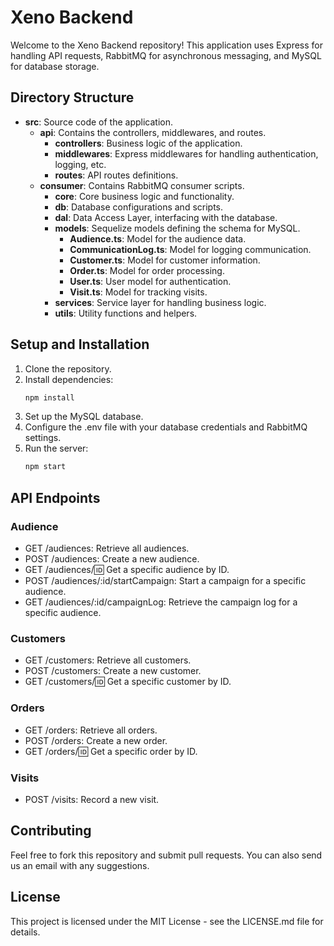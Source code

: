 # Xeno Backend

Welcome to the Xeno Backend repository! This application uses Express for handling API requests, RabbitMQ for asynchronous messaging, and MySQL for database storage.

## Directory Structure

- **src**: Source code of the application.
  - **api**: Contains the controllers, middlewares, and routes.
    - **controllers**: Business logic of the application.
    - **middlewares**: Express middlewares for handling authentication, logging, etc.
    - **routes**: API routes definitions.
  - **consumer**: Contains RabbitMQ consumer scripts.
    - **core**: Core business logic and functionality.
    - **db**: Database configurations and scripts.
    - **dal**: Data Access Layer, interfacing with the database.
    - **models**: Sequelize models defining the schema for MySQL.
      - **Audience.ts**: Model for the audience data.
      - **CommunicationLog.ts**: Model for logging communication.
      - **Customer.ts**: Model for customer information.
      - **Order.ts**: Model for order processing.
      - **User.ts**: User model for authentication.
      - **Visit.ts**: Model for tracking visits.
    - **services**: Service layer for handling business logic.
    - **utils**: Utility functions and helpers.

## Setup and Installation

1. Clone the repository.
2. Install dependencies:
   ```bash
   npm install
3. Set up the MySQL database.
4. Configure the .env file with your database credentials and RabbitMQ settings.
5. Run the server:
   ```bash
   npm start

## API Endpoints
### Audience
- GET /audiences: Retrieve all audiences.
- POST /audiences: Create a new audience.
- GET /audiences/:id: Get a specific audience by ID.
- POST /audiences/:id/startCampaign: Start a campaign for a specific audience.
- GET /audiences/:id/campaignLog: Retrieve the campaign log for a specific audience.
### Customers
- GET /customers: Retrieve all customers.
- POST /customers: Create a new customer.
- GET /customers/:id: Get a specific customer by ID.
### Orders
- GET /orders: Retrieve all orders.
- POST /orders: Create a new order.
- GET /orders/:id: Get a specific order by ID.
### Visits
- POST /visits: Record a new visit.

## Contributing
Feel free to fork this repository and submit pull requests. You can also send us an email with any suggestions.

## License
This project is licensed under the MIT License - see the LICENSE.md file for details.
